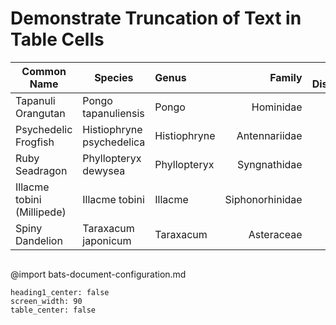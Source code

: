 # Demonstrate Truncation of Text in Table Cells

| Common Name| Species| Genus| Family| Year Discovered
| -| -|:-|-:|:-:
| Tapanuli Orangutan| Pongo tapanuliensis| Pongo| Hominidae| 2017
| Psychedelic Frogfish| Histiophryne psychedelica| Histiophryne| Antennariidae| 2009
| Ruby Seadragon| Phyllopteryx dewysea| Phyllopteryx| Syngnathidae| 2015
| Illacme tobini (Millipede)| Illacme tobini| Illacme| Siphonorhinidae| 2016
| Spiny Dandelion| Taraxacum japonicum| Taraxacum| Asteraceae| 2022
```
```
@import bats-document-configuration.md
```opts :(document_opts)
heading1_center: false
screen_width: 90
table_center: false
```